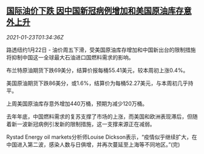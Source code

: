 <!--1611366909000-->
[国际油价下跌 因中国新冠病例增加和美国原油库存意外上升](https://cn.reuters.com/article/global-oil-drv-china-covid-0122-idCNKBS29S01S)
------

<div><i>2021-01-23T01:34:36Z</i></div><p>路透纽约1月22日 - 油价周五下滑，受美国原油库存增加和中国新出台的限制措施将抑制中国这一全球最大石油进口国燃料需求的影响。</p><p>布兰特原油期货下跌69美分，结算价报每桶55.41美元，较本周初上涨0.4%。</p><p>美国原油期货下跌86美分，或1.6%，结算价为每桶52.27美元，与本周初几乎持平。</p><p>上周美国原油库存意外增加440万桶，预期为减少120万桶。</p><p>去年年底，中国燃料需求的复苏支撑了市场的上涨，而美国和欧洲表现滞后，但随着新一波新冠病例引发新的限制措施，这一支撑来源正在减弱。</p><p>Rystad Energy oil markets分析师Louise Dickson表示，“疫情似乎继续扩大，在中国进入第二波，感染人数与日俱增，并再次蔓延至上海等不同地区。”(完)</p>
